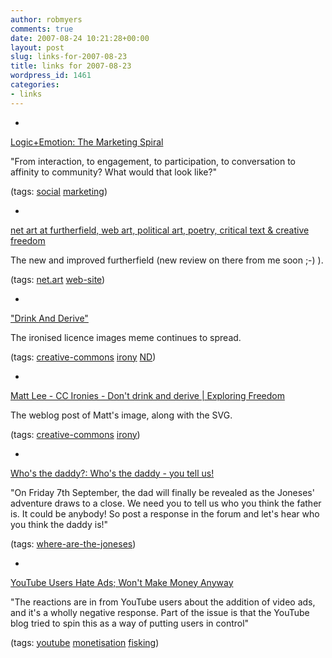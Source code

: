 ```yaml
---
author: robmyers
comments: true
date: 2007-08-24 10:21:28+00:00
layout: post
slug: links-for-2007-08-23
title: links for 2007-08-23
wordpress_id: 1461
categories:
- links
---
```


  

  *   


[Logic+Emotion: The Marketing Spiral](http://darmano.typepad.com/logic_emotion/2007/08/the-marketing-s.html)

  


"From interaction, to engagement, to participation, to conversation to affinity to community?  What would that look like?"

  


(tags: [social](http://del.icio.us/robmyers/social) [marketing](http://del.icio.us/robmyers/marketing))

  

  

  *   


[net art at furtherfield, web art, political art, poetry, critical text & creative freedom](http://www.furtherfield.org/)

  


The new and improved furtherfield (new review on there from me soon ;-) ).

  


(tags: [net.art](http://del.icio.us/robmyers/net.art) [web-site](http://del.icio.us/robmyers/web-site))

  

  

  *   


["Drink And Derive"](http://mattl.co.uk/img/drinkandderive.png)

  


The ironised licence images meme continues to spread.

  


(tags: [creative-commons](http://del.icio.us/robmyers/creative-commons) [irony](http://del.icio.us/robmyers/irony) [ND](http://del.icio.us/robmyers/ND))

  

  

  *   


[Matt Lee - CC Ironies - Don't drink and derive | Exploring Freedom](http://mattl.co.uk/blog/2007/08/23/cc-ironies-dont-drink-and-derive/)

  


The weblog post of Matt's image, along with the SVG.

  


(tags: [creative-commons](http://del.icio.us/robmyers/creative-commons) [irony](http://del.icio.us/robmyers/irony))

  

  

  *   


[Who's the daddy?: Who's the daddy - you tell us!](http://wherearethejoneses.wikidot.com/forum/t-17096/who-s-the-daddy-you-tell-us#post-42858)

  


"On Friday 7th September, the dad will finally be revealed as the Joneses' adventure draws to a close. We need you to tell us who you think the father is. It could be anybody! So post a response in the forum and let's hear who you think the daddy is!"

  


(tags: [where-are-the-joneses](http://del.icio.us/robmyers/where-are-the-joneses))

  

  

  *   


[YouTube Users Hate Ads; Won't Make Money Anyway](http://mashable.com/2007/08/23/youtube-ads-3/)

  


"The reactions are in from YouTube users about the addition of video ads, and it's a wholly negative response. Part of the issue is that the YouTube blog tried to spin this as a way of putting users in control"

  


(tags: [youtube](http://del.icio.us/robmyers/youtube) [monetisation](http://del.icio.us/robmyers/monetisation) [fisking](http://del.icio.us/robmyers/fisking))

  

  
  


